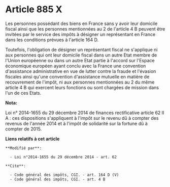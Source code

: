 # Article 885 X

Les personnes possédant des biens en France sans y avoir leur domicile fiscal ainsi que les personnes mentionnées au 2 de
l'article 4 B peuvent être invitées par le service des impôts à désigner un représentant en France dans les conditions
prévues à l'article 164 D.

Toutefois, l'obligation de désigner un représentant fiscal ne s'applique ni aux personnes qui ont leur domicile fiscal dans
un autre Etat membre de l'Union européenne ou dans un autre Etat partie à l'accord sur l'Espace économique européen ayant
conclu avec la France une convention d'assistance administrative en vue de lutter contre la fraude et l'évasion fiscales
ainsi qu'une convention d'assistance mutuelle en matière de recouvrement de l'impôt, ni aux personnes mentionnées au 2 du
même article 4 B qui exercent leurs fonctions ou sont chargées de mission dans l'un de ces Etats.

**Nota:**

Loi n° 2014-1655 du 29 décembre 2014 de finances rectificative article 62 II A : ces dispositions s'appliquent à l'impôt sur
le revenu dû à compter des revenus de l'année 2014 et à l'impôt de solidarité sur la fortune dû à compter de 2015.

**Liens relatifs à cet article**

	**Modifié par**:

	  - Loi n°2014-1655 du 29 décembre 2014 - art. 62

	**Cite**:

	  - Code général des impôts, CGI. - art. 164 D (V)
	  - Code général des impôts, CGI. - art. 4 B
